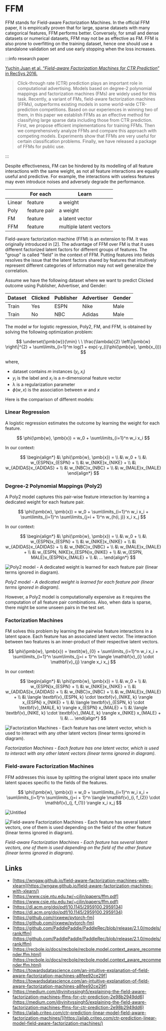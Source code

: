# FFM

FFM stands for Field-aware Factorization Machines. In the official FFM paper, it is empirically proven that for large, sparse datasets with many categorical features, FFM performs better. Conversely, for small and dense datasets or numerical datasets, FFM may not be as effective as FM. FFM is also prone to overfitting on the training dataset, hence one should use a standalone validation set and use early stopping when the loss increases.

:::info research paper

[Yuchin Juan et al. “*Field-aware Factorization Machines for CTR Prediction*” in RecSys 2016.](https://www.csie.ntu.edu.tw/~cjlin/papers/ffm.pdf)

> Click-through rate (CTR) prediction plays an important role in computational advertising. Models based on degree-2 polynomial mappings and factorization machines (FMs) are widely used for this task. Recently, a variant of FMs, field-aware factorization machines (FFMs), outperforms existing models in some world-wide CTR-prediction competitions. Based on our experiences in winning two of them, in this paper we establish FFMs as an effective method for classifying large sparse data including those from CTR prediction. First, we propose efficient implementations for training FFMs. Then we comprehensively analyze FFMs and compare this approach with competing models. Experiments show that FFMs are very useful for certain classification problems. Finally, we have released a package of FFMs for public use.
> 

:::

Despite effectiveness, FM can be hindered by its modelling of all feature interactions with the same weight, as not all feature interactions are equally useful and predictive. For example, the interactions with useless features may even introduce noises and adversely degrade the performance.

|  | For each | Learn |
| --- | --- | --- |
| Linear | feature | a weight |
| Poly | feature pair | a weight |
| FM | feature | a latent vector |
| FFM | feature | multiple latent vectors |

Field-aware factorization machine (FFM) is an extension to FM. It was originally introduced in [2]. The advantage of FFM over FM is that it uses different factorized latent factors for different groups of features. The "group" is called "field" in the context of FFM. Putting features into fields resolves the issue that the latent factors shared by features that intuitively represent different categories of information may not well generalize the correlation.

Assume we have the following dataset where we want to predict Clicked outcome using Publisher, Advertiser, and Gender:

| Dataset | Clicked | Publisher | Advertiser | Gender |
| --- | --- | --- | --- | --- |
| Train | Yes | ESPN | Nike | Male |
| Train | No | NBC | Adidas | Male |

The model $w$ for logistic regression, Poly2, FM, and FFM, is obtained by solving the following optimization problem:

$$
\underset{\pmb{w}}{\min} \ \ \frac{\lambda}{2} \left\|\pmb{w} \right\|^{2} + \sum\limits_{i=1}^m log(1 + exp(-y_{i}\phi(\pmb{w}, \pmb{x_i}))
$$

where,

- dataset contains $m$ instances $(y_i,x_i)$
- $y_i$ is the label and $x_i$ is a $n$-dimensional feature vector
- λ is a regularization parameter
- $ϕ(w,x)$ is the association between $w$ and $x$

Here is the comparison of different models:

### Linear Regression

A logistic regression estimates the outcome by learning the weight for each feature.

$$
\phi(\pmb{w}, \pmb{x}) = w_0 + \sum\limits_{i=1}^n w_i x_i
$$

In our context:

$$
\begin{align*}
&\ \phi(\pmb{w}, \pmb{x}) = \\
&\ w_0 + \\
&\ w_{ESPN}x_{ESPN} + \\
&\ w_{NIKE}x_{NIKE} + \\
&\ w_{ADIDAS}x_{ADIDAS} + \\
&\ w_{NBC}x_{NBC} + \\
&\ w_{MALE}x_{MALE}
\end{align*}
$$

### **Degree-2 Polynomial Mappings (Poly2)**

A Poly2 model captures this pair-wise feature interaction by learning a dedicated weight for each feature pair.

$$
\phi(\pmb{w}, \pmb{x}) = w_0 + \sum\limits_{i=1}^n w_i x_i + \sum\limits_{i=1}^n \sum\limits_{j=i + 1}^n w_{h(i, j)} x_i x_j
$$

In our context:

$$
\begin{align*}
&\ \phi(\pmb{w}, \pmb{x}) = \\
&\ w_0 + \\
&\ w_{ESPN}x_{ESPN} + \\
&\ w_{NIKE}x_{NIKE} + \\
&\ w_{ADIDAS}x_{ADIDAS} + \\
&\ w_{NBC}x_{NBC} + \\
&\ w_{MALE}x_{MALE} + \\
&\ w_{ESPN, NIKE}x_{ESPN}x_{NIKE} + \\
&\ w_{ESPN, MALE}x_{ESPN}x_{MALE} + \\
&\ ...
\end{align*}
$$

![*Poly2 model - A dedicated weight is learned for each feature pair (linear terms ignored in diagram).*](/img/content-models-raw-mp1-ffm-untitled.png)

*Poly2 model - A dedicated weight is learned for each feature pair (linear terms ignored in diagram).*

However, a Poly2 model is computationally expensive as it requires the computation of all feature pair combinations. Also, when data is sparse, there might be some unseen pairs in the test set.

### **Factorization Machines**

FM solves this problem by learning the pairwise feature interactions in a latent space. Each feature has an associated latent vector. The interaction between two features is an inner-product of their respective latent vectors.

$$
\phi(\pmb{w}, \pmb{x}) = \textit{w}_{0} + \sum\limits_{i=1}^n w_i x_i + \sum\limits_{i=1}^n \sum\limits_{j=i + 1}^n \langle \mathbf{v}_{i} \cdot \mathbf{v}_{j} \rangle x_i x_j
$$

In our context:

$$
\begin{align*}
&\ \phi(\pmb{w}, \pmb{x}) = \\
&\ w_0 + \\
&\ w_{ESPN}x_{ESPN} + \\
&\ w_{NIKE}x_{NIKE} + \\
&\ w_{ADIDAS}x_{ADIDAS} + \\
&\ w_{NBC}x_{NBC} + \\
&\ w_{MALE}x_{MALE} +  \\
&\ \langle \textbf{v}_{ESPN, k} \cdot \textbf{v}_{NIKE, k} \rangle x_{ESPN} x_{NIKE} + \\
&\ \langle \textbf{v}_{ESPN, k} \cdot \textbf{v}_{MALE, k} \rangle x_{ESPN} x_{MALE} + \\
&\ \langle \textbf{v}_{NIKE, k} \cdot \textbf{v}_{MALE, k} \rangle x_{NIKE} x_{MALE} + \\
&\ ...
\end{align*}
$$

![*Factorization Machines - Each feature has one latent vector, which is used to interact with any other latent vectors (linear terms ignored in diagram).*](/img/content-models-raw-mp1-ffm-untitled-1.png)

*Factorization Machines - Each feature has one latent vector, which is used to interact with any other latent vectors (linear terms ignored in diagram).*

### **Field-aware Factorization Machines**

FFM addresses this issue by splitting the original latent space into smaller latent spaces specific to the fields of the features.

$$
\phi(\pmb{w}, \pmb{x}) = w_0 + \sum\limits_{i=1}^n w_i x_i + \sum\limits_{i=1}^n \sum\limits_{j=i + 1}^n \langle \mathbf{v}_{i, f_{2}} \cdot \mathbf{v}_{j, f_{1}} \rangle x_i x_j
$$

![Untitled](/img/content-models-raw-mp1-ffm-untitled-2.png)

![*Field-aware Factorization Machines - Each feature has several latent vectors, one of them is used depending on the field of the other feature (linear terms ignored in diagram).*](/img/content-models-raw-mp1-ffm-untitled-3.png)

*Field-aware Factorization Machines - Each feature has several latent vectors, one of them is used depending on the field of the other feature (linear terms ignored in diagram).*

## Links

- [https://wngaw.github.io/field-aware-factorization-machines-with-xlearn](https://wngaw.github.io/field-aware-factorization-machines-with-xlearn/)
- [https://www.csie.ntu.edu.tw/~cjlin/papers/ffm.pdf](https://www.csie.ntu.edu.tw/~cjlin/papers/ffm.pdf)
- [https://dl.acm.org/doi/pdf/10.1145/2959100.2959134](https://dl.acm.org/doi/pdf/10.1145/2959100.2959134)
- [https://github.com/rixwew/pytorch-fm](https://github.com/rixwew/pytorch-fm)
- [https://github.com/PaddlePaddle/PaddleRec/blob/release/2.1.0/models/rank/ffm](https://github.com/PaddlePaddle/PaddleRec/blob/release/2.1.0/models/rank/ffm)
- [https://recbole.io/docs/recbole/recbole.model.context_aware_recommender.ffm.html](https://recbole.io/docs/recbole/recbole.model.context_aware_recommender.ffm.html)
- [https://towardsdatascience.com/an-intuitive-explanation-of-field-aware-factorization-machines-a8fee92ce29f](https://towardsdatascience.com/an-intuitive-explanation-of-field-aware-factorization-machines-a8fee92ce29f)
- [https://medium.com/@vinitvssingh5/explaining-the-field-aware-factorization-machines-ffms-for-ctr-prediction-2e98b2949dd6](https://medium.com/@vinitvssingh5/explaining-the-field-aware-factorization-machines-ffms-for-ctr-prediction-2e98b2949dd6)
- [https://ailab.criteo.com/ctr-prediction-linear-model-field-aware-factorization-machines/](https://ailab.criteo.com/ctr-prediction-linear-model-field-aware-factorization-machines/)